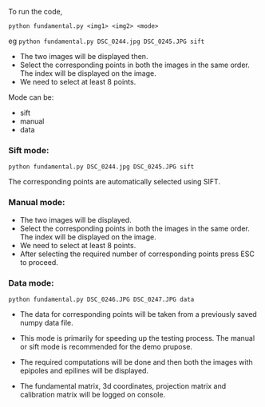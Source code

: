 To run the code,

`python fundamental.py <img1> <img2> <mode>`

eg `python fundamental.py DSC_0244.jpg DSC_0245.JPG sift`

* The two images will be displayed then.
* Select the corresponding points in both the images in the same order. The index will be displayed on the image.
* We need to select at least 8 points.

Mode can be:

* sift
* manual
* data

### Sift mode:

`python fundamental.py DSC_0244.jpg DSC_0245.JPG sift`

The corresponding points are automatically selected using SIFT.

### Manual mode:

* The two images will be displayed.
* Select the corresponding points in both the images in the same order. The index will be displayed on the image.
* We need to select at least 8 points.
* After selecting the required number of corresponding points press ESC to proceed.

### Data mode:

`python fundamental.py DSC_0246.JPG DSC_0247.JPG data`

* The data for corresponding points will be taken from a previously saved numpy data file.
* This mode is primarily for speeding up the testing process. The manual or sift mode is recommended for the demo prupose.

* The required computations will be done and then both the images with epipoles and epilines will be displayed.
* The fundamental matrix, 3d coordinates, projection matrix and calibration matrix will be logged on console.
